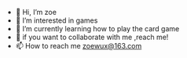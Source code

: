 - 👋 Hi, I’m zoe
- 👀 I’m interested in games
- 🌱 I’m currently learning how to play the card game
- 💞️ if you want to collaborate with me ,reach me!
- 📫 How to reach me zoewux@163.com

<!---
zoe-wux/zoe-wux is a ✨ special ✨ repository because its `README.md` (this file) appears on your GitHub profile.
You can click the Preview link to take a look at your changes.
--->
